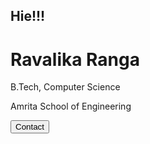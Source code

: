 ## Hie!!!
<link rel="stylesheet" href="https://cdnjs.cloudflare.com/ajax/libs/font-awesome/4.7.0/css/font-awesome.min.css">

<div class="card">
  <h1>Ravalika Ranga</h1>
  <p class="title">B.Tech, Computer Science</p>
  <p>Amrita School of Engineering</p>
  <a href="#"><i class="fa fa-dribbble"></i></a> 
  <a href="#"><i class="fa fa-twitter"></i></a> 
  <a href="#"><i class="fa fa-linkedin"></i></a> 
  <a href="#"><i class="fa fa-facebook"></i></a> 
  <p><button>Contact</button></p>
</div>
